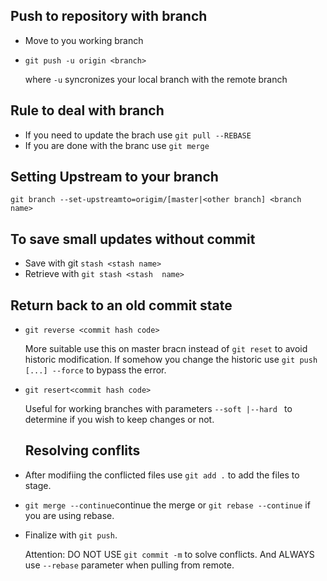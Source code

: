 ## Push to repository with branch
- Move to you working branch
- `git push -u origin <branch>`
   
   where `-u` syncronizes your local branch with the remote branch
   
## Rule to deal with branch
- If you need to update the brach use `git pull --REBASE`
- If you are done with the branc use `git merge` 

## Setting Upstream to your branch
`git branch --set-upstreamto=origim/[master|<other branch] <branch name>` 

## To save small updates without commit
- Save with git `stash <stash name>`
- Retrieve with `git stash <stash  name>`
## Return back to an old commit state 
- `git reverse <commit hash code>`

   More suitable use this on master bracn instead of `git reset` to avoid historic modification.
   If somehow you change the historic use `git push [...] --force` to bypass the error.

- `git resert<commit hash code>`

   Useful for working branches  with parameters `--soft |--hard ` to determine if you wish to keep changes or not.
   
   ## Resolving conflits
-  After modifiing the conflicted files use `git add .` to add the files to stage.
- `git merge --continue`continue the merge  or `git rebase --continue` if you are using rebase. 
- Finalize with `git push`.
      
    Attention: DO NOT USE  `git commit -m` to solve conflicts. And ALWAYS use `--rebase` parameter when pulling from remote.
